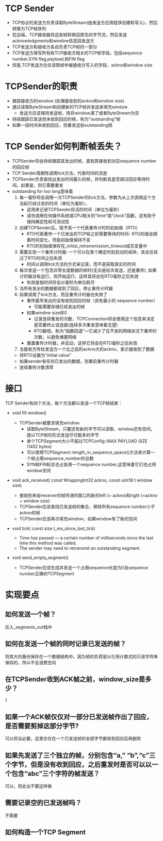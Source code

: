 # TCP Sender
- TCP协议的发送方负责读取ByteStream(由发送方应用程序创建和写入)，然后转换为TCP帧序列
- 在远端，TCP接收器将这些帧转换回原先的字节流，然后发送acknowledgments和window信息回发送方
- TCP发送方和接收方各自负责TCP帧的一部分
- TCP发送方填写所有和TCP接收方相关的TCP帧字段，包括sequence number,SYN flag,payload,和FIN flag
- 但是,TCP发送方仅仅读取帧中被接收方写入的字段，ackno和window size

# TCPSender的职责
- 跟踪接收方的window (处理接收到的ackno和window size)
- 通过读取ByteStream和创建新的TCP帧并发送来填充window
    - 发送方应该保持发送帧，除非window满了或者ByteStream为空
- 持续跟踪已发送但未收到回应的帧，称为“outstanding”帧 
- 如果一段时间未收到回应，则重发这些outstanding帧 

# TCP Sender如何判断帧丢失？
- TCPSender将会持续跟踪其发出的帧，直到其接收到对应sequence number的回应帧
- TCP Sender周期性调用tick方法，代表时间的流逝
- TCPSender负责查找出发出时间最久的帧，并判断其是否超过回应等待时间。如果是，则它需要重发
- outstanding for too long意味着
    1. 每一毫秒将会调用一次TCPSender的tick方法，参数为从上次调用这个方法起已经过去的时间（单位为毫秒）。
        - 这用来记录TCPSender存活的时间（单位为毫秒） 
        - 请勿调用任何操作系统或CPU相关的“time”或“clock”函数，这有助于保持确定性和可测试性
    2. 创建TCPSender后，赋予其一个代表重传计时的初始值（RTO）
        - RTO代表重传一个已发出的TCP帧之前需要等待的时间- RTO的值会随着时间变化，但是初始值保持不变
        - RTO的初始值保存在_initial_retransmission_timeout成员变量中
    3. 需要实现一个重传计时器: 一个可以在某个确定时刻启动的闹钟，其会在经过了RTO时间之后失效
        - 时间以调用tick方法的方式来记录，而不是获取真实的时间
    4. 每次发送一个包含非零长度数据的帧时(无论是初次发送，还是重传), 如果计时器没有运行，则开始运行，这样其将会在RTO毫秒之后失效
        - 失效是指时间将会以毫秒为单位耗尽
    5. 当所有发出的数据都收到了回应，停止重传计时器
    6. 如果调用了tick方法，而且重传计时器也失效了
        - 重传最早发出的没有收到回应的帧（具有最小的
        sequence number）
            - 可能需要存储已经发出的帧
        - 如果window size非0
            - 记录连续重发的次数，TCPConnection将会使用这个信息来决定是否要终止该连接(连续多次重发意味着无望)
            - RTO翻倍，称为“指数回退”—它减少了在不良的网络状况下重传的次数，以避免堵塞网络
        - 重置重传计时器，并启动，这样它将会在RTO毫秒之后失效
    7. 当接收方传给发送方一个比之前的ackno大的ackno，表示接收到了数据
    - 将RTO设置为“initial value”
    - 如果sender有任何已发出的数据，则重启重传计时器
    - 连续重传计数清零
 
# 接口
TCP Sender有四个方法，每个方法都以发送一个TCP帧结束：
- void fill window()
    - TCPSender被要求填充window: 
        - 读取ByteStream，只要还有新的字节可以读取、window还有空间，就以TCP帧的形式发送尽可能多的字节
        - 单个TCPSegment大小不超过TCPConfig::MAX PAYLOAD SIZE (1452 bytes)
        - 可以使用TCPSegment::length_in_sequence_space()方法来计算一个帧占用sequence_number的总数
        - SYN和FIN标志也占各用一个sequence number,这意味着它们也占用window空间

- void ack_received( const WrappingInt32 ackno, const uint16 t window size)
    - 接收到来自receiver的帧传递的窗口的新的left (= ackno)和right (=ackno + window size)
    - TCPSender应该查找已发送帧的集合，移除所有sequence number小于ackno的帧
    - TCPSender应该再次填充window，如果window有了新的空间
    
- void tick( const size t_ms_since_last_tick)
    - Time has passed — a certain number of milliseconds since the last time this method was called. 
    - The sender may need to retransmit an outstanding segment.

- void send_empty_segment()
    -  TCPSender应该生成并发送一个占用sequence长度为0且sequence number正确的TCPSegment

# 实现要点
## 如何发送一个帧？
压入_segments_out栈中
## 如何在发送一个帧的同时记录已发送的帧？
将其大的备份保存在一个数据结构中。因为帧的负荷是以引用计数式的只读字符串保存的，所以不会浪费空间
## 在TCPSender收到ACK帧之前，window_size是多少？
1
## 如果一个ACK帧仅仅对一部分已发送帧作出了回应，是否需要剪掉这部分字节?
可以但没必要。这里仅仅在一个已发送帧的全部字节都收到回应后再删除
## 如果先发送了三个独立的帧，分别包含“a,” “b”,“c”三个字节，但是没有收到回应，之后重发时是否可以以一个包含“abc”三个字符的帧发送？
可以，但此出不要这样做
## 需要记录空的已发送帧吗？
不需要
## 如何构造一个TCP Segment